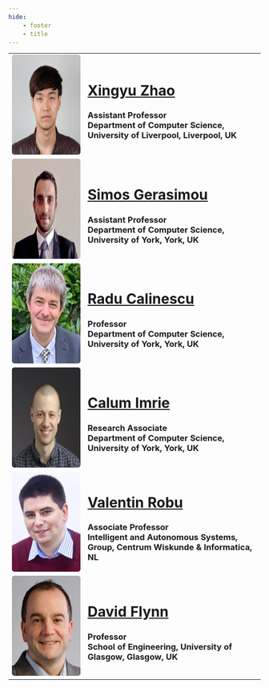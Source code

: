 ```yaml
---
hide:
    - footer
    - title
---
```


<!-- Xingyu Zhao, Simos Gerasimou, Radu Calinescu, Calum Imrie, Valentin Robu, and David Flynn -->


<table>
    <tr>
        <td style="min-width: 100px" id="photo-container">
            <img src="../assets/images/xz.jpg" style="border-radius: 5px;" id="photo"; width="200"; height="200">
        </td>
        <td>        
            <h1 style="margin-bottom:20px">
                <a href="https://www.xzhao.me" target="_blank">
                    Xingyu Zhao
                </a>
            </h1>
            <h3>
                Assistant Professor <br/>Department of Computer Science, University of Liverpool, Liverpool, UK
            </h3>
        </td>
    </tr>
    <tr><tr/>
    <tr>
        <td style="min-width: 100px" id="photo-container">
            <img src="../assets/images/sg.jpg" style="border-radius: 5px;" id="photo"; width="200"; height="200">
        </td>
        <td>        
            <h1 style="margin-bottom:20px">
                <a href="https://www-users.cs.york.ac.uk/simos" target="_blank">
                    Simos Gerasimou
                </a>
            </h1>
            <h3>
                Assistant Professor <br/>Department of Computer Science, University of York, York, UK
            </h3>
        </td>
    </tr>
    <tr>
        <td style="min-width: 100px" id="photo-container">
            <img src="../assets/images/rc.jpg" style="border-radius: 5px;" id="photo"; width="200"; height="200">
        </td>
        <td>        
            <h1 style="margin-bottom:20px">
                <a href="https://www-users.cs.york.ac.uk/raduc" target="_blank">
                    Radu Calinescu
                </a>
            </h1>
            <h3>
                Professor <br/>Department of Computer Science, University of York, York, UK
            </h3>
        </td>
    </tr>
    <tr>
        <td style="min-width: 100px" id="photo-container">
            <img src="../assets/images/ci.jpg" style="border-radius: 5px;" id="photo"; width="200"; height="200">
        <td>        
            <h1 style="margin-bottom:20px">
                <a href="https://www.cs.york.ac.uk/people/?group=All%20Staff&username=cimrie" target="_blank">
                    Calum Imrie
                </a>
            </h1>
            <h3>
                Research Associate <br/>Department of Computer Science, University of York, York, UK
            </h3>
        </td>
    </tr>
    <tr>
        <td style="min-width: 100px" id="photo-container">
            <img src="../assets/images/vr.jpg" style="border-radius: 5px;" id="photo"; width="200"; height="200">
        </td>
        <td>        
            <h1 style="margin-bottom:20px">
                <a href="https://homepages.cwi.nl/~robu" target="_blank">
                    Valentin Robu
                </a>
            </h1>
            <h3>
                Associate Professor <br /> Intelligent and Autonomous Systems, Group, Centrum Wiskunde & Informatica, NL
            </h3>
        </td>
    </tr>
    <tr>
        <td style="min-width: 100px" id="photo-container">
            <img src="../assets/images/df.jpg" style="border-radius: 5px;" id="photo"; width="200"; height="200">
        </td>
        <td>        
            <h1 style="margin-bottom:20px">
                <a href="https://homepages.cwi.nl/~robu" target="_blank">
                    David Flynn
                </a>
            </h1>
            <h3>
            Professor<br /> School of Engineering, University of Glasgow, Glasgow, UK 
           </h3>
        </td>
    </tr>
</table>